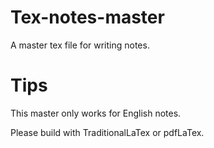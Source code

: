 # Tex-notes-master
A master tex file for writing notes.

# Tips

This master only works for English notes.

Please build with TraditionalLaTex or pdfLaTex.
